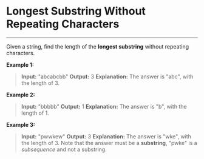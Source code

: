# Longest Substring Without Repeating Characters
___
Given a string, find the length of the **longest substring** without repeating characters.

**Example 1:**

>**Input:** "abcabcbb"
>**Output:** 3 
>**Explanation:** The answer is "abc", with the length of 3. 

**Example 2:**

>**Input:** "bbbbb"
>**Output:** 1
>**Explanation:** The answer is "b", with the length of 1.

**Example 3:**

>**Input:** "pwwkew"
>**Output:** 3
>**Explanation:** The answer is "wke", with the length of 3. 
             Note that the answer must be a **substring**, "pwke" is a *subsequence* and not a substring.